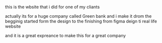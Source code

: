 this is the wbsite that i did for one of my cliants 

actually its for a huge company called Green bank 
and i make it drom the begginig started form the design to the finishing 
from figma deign ti real life website


and it is a great expreance to make this for a great company
